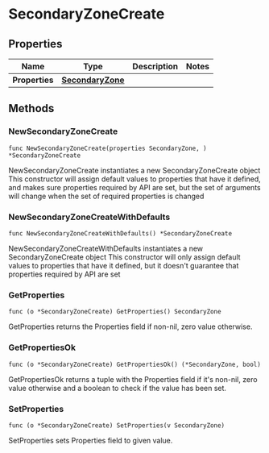 # SecondaryZoneCreate

## Properties

|Name | Type | Description | Notes|
|------------ | ------------- | ------------- | -------------|
|**Properties** | [**SecondaryZone**](SecondaryZone.md) |  | |

## Methods

### NewSecondaryZoneCreate

`func NewSecondaryZoneCreate(properties SecondaryZone, ) *SecondaryZoneCreate`

NewSecondaryZoneCreate instantiates a new SecondaryZoneCreate object
This constructor will assign default values to properties that have it defined,
and makes sure properties required by API are set, but the set of arguments
will change when the set of required properties is changed

### NewSecondaryZoneCreateWithDefaults

`func NewSecondaryZoneCreateWithDefaults() *SecondaryZoneCreate`

NewSecondaryZoneCreateWithDefaults instantiates a new SecondaryZoneCreate object
This constructor will only assign default values to properties that have it defined,
but it doesn't guarantee that properties required by API are set

### GetProperties

`func (o *SecondaryZoneCreate) GetProperties() SecondaryZone`

GetProperties returns the Properties field if non-nil, zero value otherwise.

### GetPropertiesOk

`func (o *SecondaryZoneCreate) GetPropertiesOk() (*SecondaryZone, bool)`

GetPropertiesOk returns a tuple with the Properties field if it's non-nil, zero value otherwise
and a boolean to check if the value has been set.

### SetProperties

`func (o *SecondaryZoneCreate) SetProperties(v SecondaryZone)`

SetProperties sets Properties field to given value.




